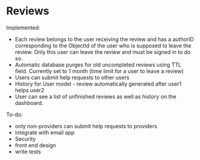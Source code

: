 Reviews
=======

Implemented:
- Each review belongs to the user receiving the review and has a authorID corresponding to the ObjectId of the user who is supposed to leave the review. Only this user can leave the review and must be signed in to do so.
- Automatic database purges for old uncompleted reviews using TTL field. Currently set to 1 month (time limit for a user to leave a review)
- Users can submit help requests to other users
- History for User model - review automatically generated after user1 helps user2
- User can see a list of unfinished reviews as well as history on the dashboard.



To-do:
- only non-providers can submit help requests to providers
- integrate with email app
- Security
- front end design
- write tests
